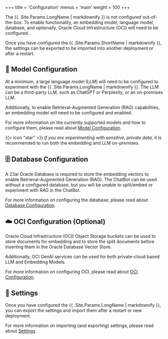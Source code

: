+++
title = 'Configuration'
menus = 'main'
weight = 100
+++

<!--
Copyright (c) 2024, 2025, Oracle and/or its affiliates.
Licensed under the Universal Permissive License v1.0 as shown at http://oss.oracle.com/licenses/upl.
-->

The {{ .Site.Params.LongName | markdownify }} is not configured out-of-the-box. To enable functionality, an embedding model, language model, database, and optionally, Oracle Cloud Infrastructure (OCI) will need to be configured.

Once you have configured the {{ .Site.Params.ShortName | markdownify }}, the settings can be exported to be imported into another deployment or after a restart.

## 🤖 Model Configuration

At a minimum, a large language model (LLM) will need to be configured to experiment with the {{ .Site.Params.LongName | markdownify }}. The LLM can be a third-party LLM, such as ChatGPT or Perplexity, or an on-premises LLM.

Additionally, to enable Retrieval-Augmented Generation (RAG) capabilities, an embedding model will need to be configured and enabled.

For more information on the currently supported models and how to configure them, please read about [Model Configuration](model_config/).

{{< icon "star" >}} _If you are experimenting with sensitive, private data_, it is recommended to run both the embedding and LLM on-premises.

## 🗄️ Database Configuration

A 23ai Oracle Database is required to store the embedding vectors to enable Retrieval-Augmented Generation (RAG). The ChatBot can be used without a configured database, but you will be unable to split/embed or experiment with RAG in the ChatBot.

For more information on configuring the database, please read about [Database Configuration](db_config/).

## ☁️ OCI Configuration (Optional)

Oracle Cloud Infrastructure (OCI) Object Storage buckets can be used to store documents for embedding and to store the split documents before inserting them in the Oracle Database Vector Store.

Additionally, OCI GenAI services can be used for both private-cloud based LLM and Embedding Models.

For more information on configuring OCI, please read about [OCI Configuration](oci_config/).

## 💾 Settings

Once you have configured the {{ .Site.Params.LongName | markdownify }}, you can export the settings and import them after a restart or new deployment.

For more information on importing (and exporting) settings, please read about [Settings](settings/).
